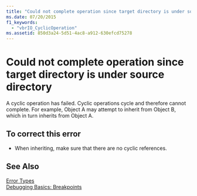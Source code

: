 ```yaml
---
title: "Could not complete operation since target directory is under source directory"
ms.date: 07/20/2015
f1_keywords: 
  - "vbrIO_CyclicOperation"
ms.assetid: 850d3a24-5d51-4ac8-a912-630efcd75278
---
```

# Could not complete operation since target directory is under source directory
A cyclic operation has failed. Cyclic operations cycle and therefore cannot complete. For example, Object A may attempt to inherit from Object B, which in turn inherits from Object A.  
  
## To correct this error  
  
- When inheriting, make sure that there are no cyclic references.  
  
## See Also  
 [Error Types](../../visual-basic/programming-guide/language-features/error-types.md)  
 [Debugging Basics: Breakpoints](http://msdn.microsoft.com/library/752a02c2-0ac7-4c8b-aa1b-4b2b3b21152e)
